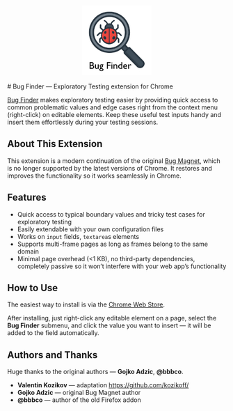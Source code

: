 <p align="center"> 
<img src="screenshots/logo.png" alt="Bug Finder logo" width="160" />
</p>
# Bug Finder — Exploratory Testing extension for Chrome

[Bug Finder](https://github.com/kozikoff/bug-finder) makes exploratory testing easier by providing quick access to common problematic values and edge cases right from the context menu (right-click) on editable elements. Keep these useful test inputs handy and insert them effortlessly during your testing sessions.

## About This Extension

This extension is a modern continuation of the original [Bug Magnet](https://github.com/gojko/bug-magnet), which is no longer supported by the latest versions of Chrome. It restores and improves the functionality so it works seamlessly in Chrome.

## Features

- Quick access to typical boundary values and tricky test cases for exploratory testing
- Easily extendable with your own configuration files
- Works on `input` fields, `textarea`s elements
- Supports multi-frame pages as long as frames belong to the same domain
- Minimal page overhead (<1 KB), no third-party dependencies, completely passive so it won’t interfere with your web app’s functionality

## How to Use

The easiest way to install is via the [Chrome Web Store](https://chrome.google.com/webstore/detail/eeeeeeeeeeeee).

After installing, just right-click any editable element on a page, select the **Bug Finder** submenu, and click the value you want to insert — it will be added to the field automatically.

## Authors and Thanks
Huge thanks to the original authors — **Gojko Adzic**, **@bbbco**.

- **Valentin Kozikov** — adaptation https://github.com/kozikoff/
- **Gojko Adzic** — original Bug Magnet author
- **@bbbco** — author of the old Firefox addon  

